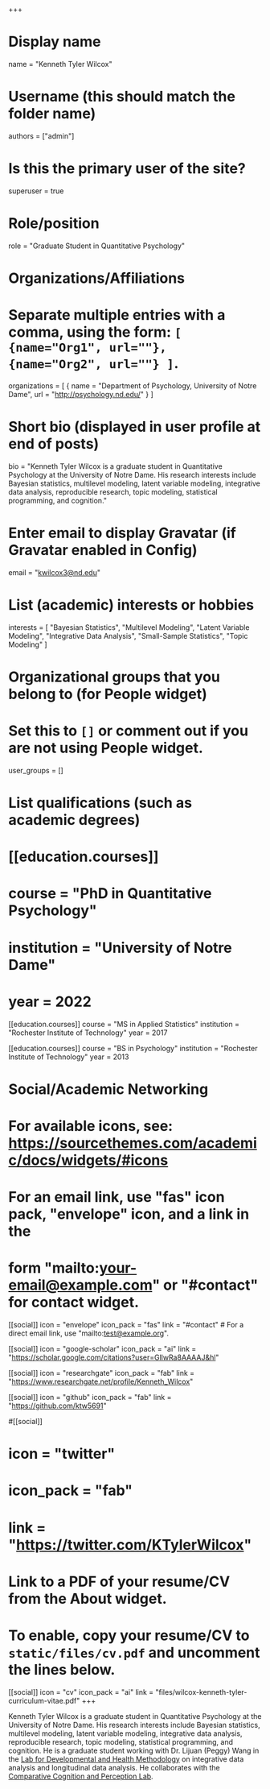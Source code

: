 +++
# Display name
name = "Kenneth Tyler Wilcox"

# Username (this should match the folder name)
authors = ["admin"]

# Is this the primary user of the site?
superuser = true

# Role/position
role = "Graduate Student in Quantitative Psychology"

# Organizations/Affiliations
#   Separate multiple entries with a comma, using the form: `[ {name="Org1", url=""}, {name="Org2", url=""} ]`.
organizations = [ { name = "Department of Psychology, University of Notre Dame", url = "http://psychology.nd.edu/" } ]

# Short bio (displayed in user profile at end of posts)
bio = "Kenneth Tyler Wilcox is a graduate student in Quantitative Psychology at the University of Notre Dame. His research interests include Bayesian statistics, multilevel modeling, latent variable modeling, integrative data analysis, reproducible research, topic modeling, statistical programming, and cognition."

# Enter email to display Gravatar (if Gravatar enabled in Config)
email = "kwilcox3@nd.edu"

# List (academic) interests or hobbies
interests = [
  "Bayesian Statistics",
  "Multilevel Modeling",
  "Latent Variable Modeling",
  "Integrative Data Analysis",
  "Small-Sample Statistics",
  "Topic Modeling"
]

# Organizational groups that you belong to (for People widget)
#   Set this to `[]` or comment out if you are not using People widget.
user_groups = []

# List qualifications (such as academic degrees)
# [[education.courses]]
#   course = "PhD in Quantitative Psychology"
#   institution = "University of Notre Dame"
#   year = 2022

[[education.courses]]
  course = "MS in Applied Statistics"
  institution = "Rochester Institute of Technology"
  year = 2017

[[education.courses]]
  course = "BS in Psychology"
  institution = "Rochester Institute of Technology"
  year = 2013

# Social/Academic Networking
# For available icons, see: https://sourcethemes.com/academic/docs/widgets/#icons
#   For an email link, use "fas" icon pack, "envelope" icon, and a link in the
#   form "mailto:your-email@example.com" or "#contact" for contact widget.

[[social]]
  icon = "envelope"
  icon_pack = "fas"
  link = "#contact"  # For a direct email link, use "mailto:test@example.org".

[[social]]
  icon = "google-scholar"
  icon_pack = "ai"
  link = "https://scholar.google.com/citations?user=GllwRa8AAAAJ&hl"

[[social]]
  icon = "researchgate"
  icon_pack = "fab"
  link = "https://www.researchgate.net/profile/Kenneth_Wilcox"

[[social]]
  icon = "github"
  icon_pack = "fab"
  link = "https://github.com/ktw5691"

#[[social]]
#  icon = "twitter"
#  icon_pack = "fab"
#  link = "https://twitter.com/KTylerWilcox"

# Link to a PDF of your resume/CV from the About widget.
# To enable, copy your resume/CV to `static/files/cv.pdf` and uncomment the lines below.
[[social]]
  icon = "cv"
  icon_pack = "ai"
  link = "files/wilcox-kenneth-tyler-curriculum-vitae.pdf"
+++

Kenneth Tyler Wilcox is a graduate student in Quantitative Psychology at the University of Notre Dame. His research interests include Bayesian statistics, multilevel modeling, latent variable modeling, integrative data analysis, reproducible research, topic modeling, statistical programming, and cognition. He is a graduate student working with Dr. Lijuan (Peggy) Wang in the [Lab for Developmental and Health Methodology](https://ldhrm.nd.edu) on integrative data analysis and longitudinal data analysis. He collaborates with the [Comparative Cognition and Perception Lab](https://www.rit.edu/delonglab/).
